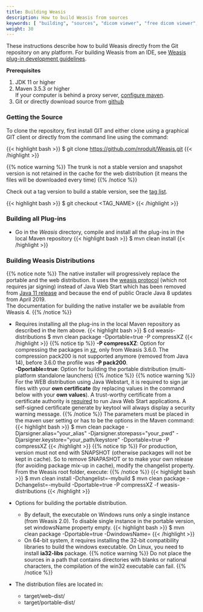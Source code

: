 ```yaml
---
title: Building Weasis
description: How to build Weasis from sources
keywords: [ "building", "sources", "dicom viewer", "free dicom viewer", "open source dicom viewer", "weasis dicom viewer",  "multi-platform dicom viewer", "dicom", "pacs", "pacs viewer" ]
weight: 30
---
```


These instructions describe how to build Weasis directly from the Git repository on any platform. For building Weasis from an IDE, see [Weasis plug-in development guidelines](../guidelines).

**Prerequisites**

1. JDK 11 or higher
2. Maven 3.5.3 or higher<br>
   If your computer is behind a proxy server, <a target="_blank" href="http://maven.apache.org/guides/mini/guide-proxies.html">configure maven</a>.
3. Git or directly download source from <a target="_blank" href="https://github.com/nroduit/Weasis">github</a>

### Getting the Source

To clone the repository, first install GIT and either clone using a graphical GIT client or directly from the command line using the command:

{{< highlight bash >}}
$ git clone https://github.com/nroduit/Weasis.git
{{< /highlight >}}

{{% notice warning %}}
The trunk is not a stable version and snapshot version is not retained in the cache for the web distribution (it means the files will be downloaded every time)
{{% /notice %}}

Check out a tag version to build a stable version, see the <a target="_blank" href="https://github.com/nroduit/Weasis/tags">tag list</a>.

{{< highlight bash >}}
$ git checkout <TAG_NAME>
{{< /highlight >}}

### Building all Plug-ins

- Go in the *Weasis* directory, compile and install all the plug-ins in the local Maven repository
{{< highlight bash >}}
$ mvn clean install
{{< /highlight >}}


### Building Weasis Distributions

{{% notice note %}}
The native installer will progressively replace the portable and the web distribution. It uses the [weasis protocol](../../getting-started/weasis-protocol) (which not requires jar signing) instead of Java Web Start which has been removed from <a target="_blank" href="https://www.oracle.com/technetwork/java/javase/11-relnote-issues-5012449.html#JDK-8185077">Java 11 release</a> and because the end of public Oracle Java 8 updates from April 2019.<br>
The documentation for building the native installer we be available from Weasis 4.
{{% /notice %}}

- Requires installing all the plug-ins in the local Maven repository as described in the item above.
{{< highlight bash >}}
$ cd weasis-distributions
$ mvn clean package -Dportable=true -P compressXZ
{{< /highlight >}}
{{% notice tip %}}
**-P compressXZ**: Option for compressing the packages in <a target="_blank" href="https://en.wikipedia.org/wiki/XZ_Utils">xz</a>, only from Weasis 3.6.0. The compression pack200 is not supported anymore (removed from Java 14), before 3.6.0 the profile was **-P pack200**.<br>
**-Dportable=true**: Option for building the portable distribution (multi-platform standalone launchers)
{{% /notice %}}
{{% notice warning %}}
For the WEB distribution using Java Webstart, it is required to sign jar files with your **own certificate** (by replacing values in the command below with your **own values**). A trust-worthy certificate from a certificate authority is  <a target="_blank" href="https://blogs.oracle.com/java-platform-group/entry/code_signing_understanding_who_and">required</a> to run Java Web Start applications. A self-signed certificate generate by keytool will always display a security warning message.
{{% /notice %}}
The parameters must be placed in the maven user setting or has to be the options in the Maven command:
{{< highlight bash >}}
$ mvn clean package -Djarsigner.alias="your_alias" -Djarsigner.storepass="your_pwd" -Djarsigner.keystore="your_path/keystore" -Dportable=true -P compressXZ
{{< /highlight >}}
{{% notice tip %}}
For production, version must not end with SNAPSHOT (otherwise packages will not be kept in cache). So to remove SNAPASHOT or to make your own release (for avoiding package mix-up in cache), modify the changelist property. From the Weasis root folder, execute:
{{% /notice %}}
{{< highlight bash >}}
$ mvn clean install -Dchangelist=-mybuild
$ mvn clean package -Dchangelist=-mybuild -Dportable=true -P compressXZ -f weasis-distributions
{{< /highlight >}}


<!-- -->

-  Options for building the portable distribution.
    - By default, the executable on Windows runs only a single instance (from Weasis 2.0). To disable single instance in the portable version, set windowsName property empty.
{{< highlight bash >}}
$ mvn clean package -Dportable=true -DwindowsName=
{{< /highlight >}}
    -  On 64-bit system, it requires installing the 32-bit compatibility libraries to build the windows executable. On Linux, you need to install **ia32-libs** package.
{{% notice warning %}}
Do not place the sources in a path that contains directories with blanks or national characters, the compilation of the win32 executable can fail.
{{% /notice %}}

- The distribution files are located in:
    - target/web-dist/
    - target/portable-dist/
